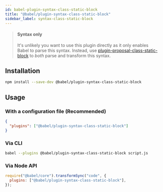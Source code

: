 ```yaml
---
id: babel-plugin-syntax-class-static-block
title: "@babel/plugin-syntax-class-static-block"
sidebar_label: syntax-class-static-block
---
```


> #### Syntax only
>
> It's unlikely you want to use this plugin directly as it only enables Babel to parse this syntax. Instead, use [plugin-proposal-class-static-block](plugin-proposal-class-static-block.md) to _both_ parse and transform this syntax.

## Installation

```sh title="Shell"
npm install --save-dev @babel/plugin-syntax-class-static-block
```

## Usage

### With a configuration file (Recommended)

```json title="babel.config.json"
{
  "plugins": ["@babel/plugin-syntax-class-static-block"]
}
```

### Via CLI

```sh title="Shell"
babel --plugins @babel/plugin-syntax-class-static-block script.js
```

### Via Node API

```js title="JavaScript"
require("@babel/core").transformSync("code", {
  plugins: ["@babel/plugin-syntax-class-static-block"],
});
```
